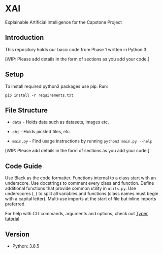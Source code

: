 # XAI

Explainable Artificial Intelligence for the Capstone Project

## Introduction

This repository holds our basic code from Phase 1 written in Python 3.

[WIP: Please add details in the form of sections as you add your code.]

## Setup

To install required python3 packages use pip. Run:

```
pip install -r requirements.txt
```

## File Structure

- `data` - Holds data such as datasets, images etc.
- `obj` - Holds pickled files, etc.

- `main.py` - Find usage instructions by running `python3 main.py --help`

[WIP: Please add details in the form of sections as you add your code.]

## Code Guide

Use Black as the code formatter. Functions internal to a class start with an underscore. Use docstrings to comment every class and function. Define additional functions that provide common utility in `utils.py`. Use underscores (`_`) to split all variables and functions (class names must begin with a capital letter). Multi-use imports at the start of file but inline imports preferred.

For help with CLI commands, arguments and options, check out [Typer tutorial](https://typer.tiangolo.com/tutorial/).

## Version

- Python: 3.8.5